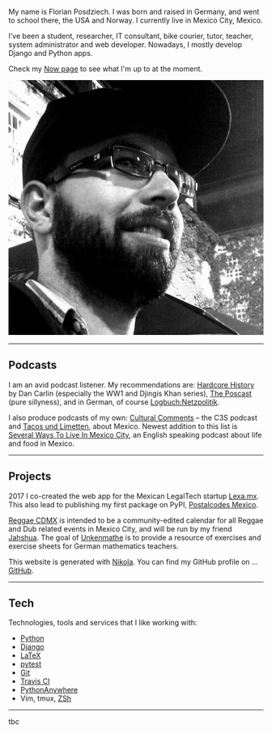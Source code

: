 <!-- 
.. title: About Me
.. slug: about
.. date: 2017-05-18
.. tags: 
.. category: 
.. link: 
.. description: 
.. type: text
-->

<div class="row">
  <div class="col-sm-8 col-sm-push-4">
<p>My name is Florian Posdziech. I was born and raised in Germany, and went to school there, the USA and Norway. I currently live in Mexico City, Mexico.</p>
<p>I’ve been a student, researcher, IT consultant, bike courier, tutor, teacher, system administrator and web developer. Nowadays, I mostly develop Django and Python apps.</p>
<p>Check my <a href="link://slug/now">Now page</a> to see what I'm up to at the moment.
  </div>
  <div class="col-sm-4 col-sm-pull-8">
    <img src="/images/flowfx.jpg" alt="" class="img-responsive">
  </div>
</div>

*****

## Podcasts

I am an avid podcast listener. My recommendations are: [Hardcore History](http://www.dancarlin.com/hardcore-history-series/) by Dan Carlin (especially the WW1 and Djingis Khan series), [The Poscast](https://itunes.apple.com/us/podcast/the-poscast/id757346885) (pure sillyness), and in German, of course [Logbuch:Netzpolitik](https://logbuch-netzpolitik.de/).

I also produce podcasts of my own: [Cultural Comments](#) – the C3S podcast and [Tacos und Limetten](https://tacosundlimetten.de/), about Mexico. Newest addition to this list is [Several Ways To Live In Mexico City](https://severalwaystolive.com/), an English speaking podcast about life and food in Mexico.

***

## Projects

2017 I co-created the web app for the Mexican LegalTech startup [Lexa.mx](https://www.lexa.mx/). This also lead to publishing my first package on PyPI, [Postalcodes Mexico](https://pypi.python.org/pypi/postalcodes-mexico).

[Reggae CDMX](https://www.reggae-cdmx.com/) is intended to be a community-edited calendar for all Reggae and Dub related events in Mexico City, and will be run by my friend [Jahshua](https://www.facebook.com/Jahshua-402515579860168). The goal of [Unkenmathe](https://github.com/FlowFX/unkenmathe.de) is to provide a resource of exercises and exercise sheets for German mathematics teachers.

This website is generated with [Nikola](https://getnikola.com/). You can find my GitHub profile on … [GitHub](https://github.com/flowfx/).

*****
## Tech

Technologies, tools and services that I like working with:

* [Python](https://www.python.org/)
* [Django](https://www.djangoproject.com/)
* [LaTeX](https://www.latex-project.org)
* [pytest](https://docs.pytest.org/en/latest/)
* [Git](http://git-scm.com/)
* [Travis CI](https://travis-ci.org/)
* [PythonAnywhere](https://www.pythonanywhere.com/)
* Vim, tmux, [ZSh](https://www.zsh.org/)

*****

tbc
